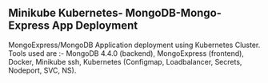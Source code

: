 ## Minikube Kubernetes- MongoDB-Mongo-Express App Deployment
MongoExpress/MongoDB Application deployment using Kubernetes Cluster. Tools used are :- MongoDB 4.4.0 (backend), MongoExpress (frontend), Docker, Minikube ssh, Kubernetes (Configmap, Loadbalancer, Secrets, Nodeport, SVC, NS).

